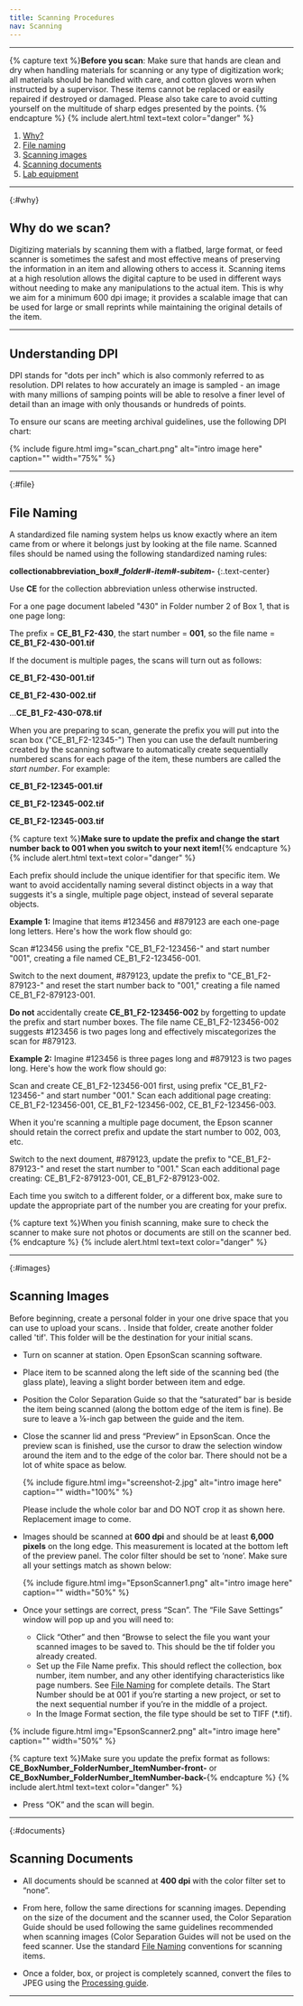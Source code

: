 ```yaml
---
title: Scanning Procedures
nav: Scanning
---
```


-------------------

{% capture text %}**Before you scan**:
Make sure that hands are clean and dry when handling materials for scanning or any type of digitization work; all materials should be handled with care, and cotton gloves worn when instructed by a supervisor. These items cannot be replaced or easily repaired if destroyed or damaged. Please also take care to avoid cutting yourself on the multitude of sharp edges presented by the points. {% endcapture %}
{% include alert.html text=text color="danger" %}

1. [Why?](#why)
2. [File naming](#file)
3. [Scanning images](#images)
4. [Scanning documents](#documents)
5. [Lab equipment](#scanners)

-----------

{:#why}
## Why do we scan?

Digitizing materials by scanning them with a flatbed, large format, or feed scanner is sometimes the safest and most effective means of preserving the information in an item and allowing others to access it. Scanning items at a high resolution allows the digital capture to be used in different ways without needing to make any manipulations to the actual item. This is why we aim for a minimum 600 dpi image; it provides a scalable image that can be used for large or small reprints while maintaining the original details of the item.

-----------

## Understanding DPI

DPI stands for "dots per inch" which is also commonly referred to as resolution. DPI relates to how accurately an image is sampled - an image with many millions of samping points will be able to resolve a finer level of detail than an image with only thousands or hundreds of points.

To ensure our scans are meeting archival guidelines, use the following DPI chart:

{% include figure.html img="scan_chart.png" alt="intro image here" caption="" width="75%" %}

-----------

{:#file}
## File Naming

A standardized file naming system helps us know exactly where an item came from or where it belongs just by looking at the file name. Scanned files should be named using the following standardized naming rules:

**collectionabbreviation_box#__folder#-item#-subitem_-**
{:.text-center}

Use **CE** for the collection abbreviation unless otherwise instructed.

For a one page document labeled "430" in Folder number 2 of Box 1, that is one page long:

The prefix = **CE_B1_F2-430**, the start number = **001**, so the file name = **CE_B1_F2-430-001.tif**

If the document is multiple pages, the scans will turn out as follows:

**CE_B1_F2-430-001.tif**

**CE_B1_F2-430-002.tif**

...**CE_B1_F2-430-078.tif**

When you are preparing to scan, generate the prefix you will put into the scan box ("CE_B1_F2-12345-") Then you can use the default numbering created by the scanning software to automatically create sequentially numbered scans for each page of the item, these numbers are called the *start number*. For example:

**CE_B1_F2-12345-001.tif**

**CE_B1_F2-12345-002.tif**

**CE_B1_F2-12345-003.tif**

{% capture text %}**Make sure to update the prefix and change the start number back to 001 when you switch to your next item!**{% endcapture %}
{% include alert.html text=text color="danger" %} 

Each prefix should include the unique identifier for that specific item. We want to avoid accidentally naming several distinct objects in a way that suggests it's a single, multiple page object, instead of several separate objects. 

**Example 1:** Imagine that items #123456 and #879123 are each one-page long letters. Here's how the work flow should go:

Scan #123456 using the prefix "CE_B1_F2-123456-" and start number "001", creating a file named CE_B1_F2-123456-001.

Switch to the next doument, #879123, update the prefix to "CE_B1_F2-879123-" and reset the start number back to "001," creating a file named CE_B1_F2-879123-001.

**Do not** accidentally create **CE_B1_F2-123456-002** by forgetting to update the prefix and start number boxes. The file name CE_B1_F2-123456-002 suggests #123456 is two pages long and effectively miscategorizes the scan for #879123.

**Example 2:** Imagine #123456 is three pages long and #879123 is two pages long. Here's how the work flow should go:

Scan and create CE_B1_F2-123456-001 first, using prefix "CE_B1_F2-123456-" and start number "001." 
Scan each additional page creating: 
CE_B1_F2-123456-001, 
CE_B1_F2-123456-002, 
CE_B1_F2-123456-003.  

When it you're scanning a multiple page document, the Epson scanner should retain the correct prefix and update the start number to 002, 003, etc.

Switch to the next doument, #879123, update the prefix to "CE_B1_F2-879123-" and reset the start number to "001." Scan each additional page creating: 
CE_B1_F2-879123-001, 
CE_B1_F2-879123-002.

Each time you switch to a different folder, or a different box, make sure to update the appropriate part of the number you are creating for your prefix.

{% capture text %}When you finish scanning, make sure to check the scanner to make sure not photos or documents are still on the scanner bed.{% endcapture %}
{% include alert.html text=text color="danger" %}

------------

{:#images}
## Scanning Images

Before beginning, create a personal folder in your one drive space that you can use to upload your scans. <This needs some more work>. Inside that folder, create another folder called 'tif'. This folder will be the destination for your initial scans.

- Turn on scanner at station. Open EpsonScan scanning software. 

- Place item to be scanned along the left side of the scanning bed (the glass plate), leaving a slight border between item and edge. 

- Position the Color Separation Guide so that the “saturated” bar is beside the item being scanned (along the bottom edge of the item is fine). Be sure to leave a ⅛-inch gap between the guide and the item.

- Close the scanner lid and press “Preview” in EpsonScan. Once the preview scan is finished, use the cursor to draw the selection window around the item and to the edge of the color bar. There should not be a lot of white space as below.

    {% include figure.html img="screenshot-2.jpg" alt="intro image here" caption="" width="100%" %}
    
    Please include the whole color bar and DO NOT crop it as shown here. 
    Replacement image to come.
    
- Images should be scanned at **600 dpi** and should be at least **6,000 pixels** on the long edge. This measurement is located at the bottom left of the preview panel. The color filter should be set to ‘none’. Make sure all your settings match as shown below:

    {% include figure.html img="EpsonScanner1.png" alt="intro image here" caption="" width="50%" %}

- Once your settings are correct, press “Scan”. The “File Save Settings” window will pop up and you will need to:
    - Click “Other” and then “Browse to select the file you want your scanned images to be saved to. This should be the tif folder you already created.
    - Set up the File Name prefix. This should reflect the collection, box number, item number, and any other identifying characteristics like page numbers. See [File Naming](https://uidaholib.github.io/dds-student-workflow/content/1-scanning.html#file) for complete details. The Start Number should be at 001 if you’re starting a new project, or set to the next sequential number if you’re in the middle of a project. 
    - In the Image Format section, the file type should be set to TIFF (*.tif).

{% include figure.html img="EpsonScanner2.png" alt="intro image here" caption="" width="50%" %}

{% capture text %}Make sure you update the prefix format as follows: **CE_BoxNumber_FolderNumber_ItemNumber-front-** or **CE_BoxNumber_FolderNumber_ItemNumber-back-**{% endcapture %}
{% include alert.html text=text color="danger" %}

- Press “OK” and the scan will begin. 

-------------

{:#documents}
## Scanning Documents

- All documents should be scanned at **400 dpi** with the color filter set to “none”. 

- From here, follow the same directions for scanning images. Depending on the size of the document and the scanner used, the Color Separation Guide should be used following the same guidelines recommended when scanning images (Color Separation Guides will not be used on the feed scanner. Use the standard [File Naming](https://awbla.github.io/awbla-student-workflow/content/1-scanning.html#file) conventions for scanning items.

- Once a folder, box, or project is completely scanned, convert the files to JPEG using the [Processing guide](https://awbla.github.io/awbla-student-workflow/content/4-processing.html). 

--------------


